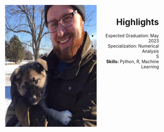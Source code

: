 <img align="left" width="300" height="400" src= "/assets/img/Eowyn.jpg">
<h1 style="text-align: right;">Highlights</h1>
<ul style = "text-align: right;">

<li>Expected Graduation: May 2023</li>

<li>Specialization: Numerical Analysis</li>S

<li><b>Skills: </b> Python, R, Machine Learning</li>

</ul>    
